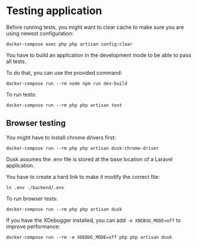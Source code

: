 # Testing application
Before running tests, you might want to clear cache to make sure you are using newest configuration:
```
docker-compose exec php php artisan config:clear
```

You have to build an application in the development mode to be able to pass all tests.

To do that, you can use the provided command:
```shell script
docker-compose run --rm node npm run dev-build
```

To run tests:
```shell script
docker-compose run --rm php php artisan test
```

## Browser testing
You might have to install chrome drivers first:
```shell script
docker-compose run --rm php php artisan dusk:chrome-driver
```

Dusk assumes the .env file is stored at the base location of a Laravel application.

You have to create a hard link to make it modify the correct file:
```shell script
ln .env ./backend/.env
```

To run browser tests:
```shell script
docker-compose run --rm php php artisan dusk
```

If you have the XDebugger installed, you can add `-e XDEBUG_MODE=off` to improve performance:
```shell script
docker-compose run --rm -e XDEBUG_MODE=off php php artisan dusk
```
